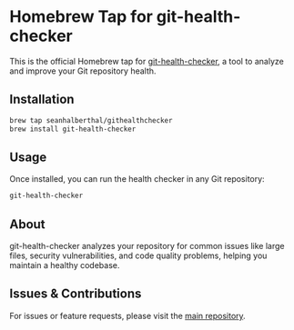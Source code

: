 # Homebrew Tap for git-health-checker

This is the official Homebrew tap for [git-health-checker](https://github.com/seanhalberthal/githealthchecker), a tool to analyze and improve your Git repository health.

## Installation

```bash
brew tap seanhalberthal/githealthchecker
brew install git-health-checker
```

## Usage

Once installed, you can run the health checker in any Git repository:

```bash
git-health-checker
```

## About

git-health-checker analyzes your repository for common issues like large files, security vulnerabilities, and code quality problems, helping you maintain a healthy codebase.

## Issues & Contributions

For issues or feature requests, please visit the [main repository](https://github.com/seanhalberthal/githealthchecker).